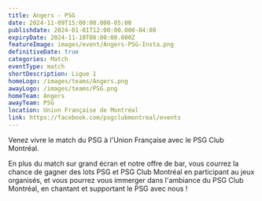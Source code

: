 ```yaml
---
title: Angers - PSG
date: 2024-11-09T15:00:00.000-05:00
publishdate: 2024-01-01T12:00:00.000-04:00
expiryDate: 2024-11-10T08:00:00.000Z
featureImage: images/event/Angers-PSG-Insta.png
definitiveDate: true
categories: Match
eventType: match
shortDescription: Ligue 1
homeLogo: /images/teams/Angers.png
awayLogo: /images/teams/PSG.png
homeTeam: Angers
awayTeam: PSG
location: Union Française de Montréal
link: https://facebook.com/psgclubmontreal/events
---
```


Venez vivre le match du PSG à l'Union Française avec le PSG Club Montréal.

En plus du match sur grand écran et notre offre de bar, vous courrez la chance de gagner des lots PSG et PSG Club Montréal en participant au jeux organisés, et vous pourrez vous immerger dans l'ambiance du PSG Club Montréal, en chantant et supportant le PSG avec nous !

